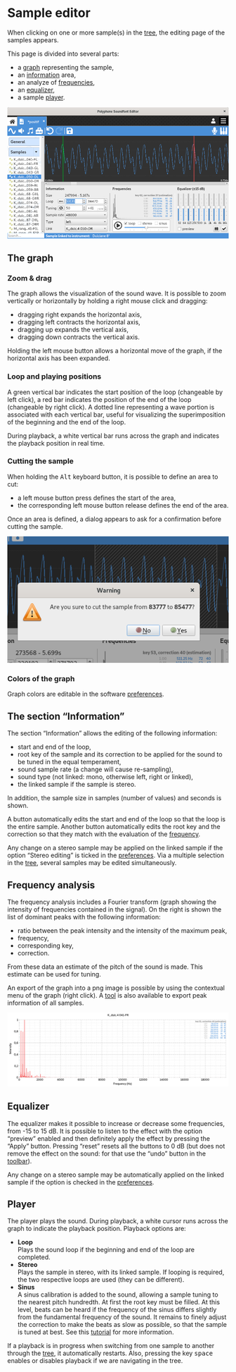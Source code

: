 # Sample editor

When clicking on one or more sample(s) in the [tree], the editing page of the
samples appears.

This page is divided into several parts:

  - a [graph] representing the sample,
  - an [information] area,
  - an analyze of [frequencies][frequency],
  - an [equalizer],
  - a sample [player].

![sample page]


<a name="doc_graph"/>

## The graph


### Zoom & drag

The graph allows the visualization of the sound wave. It is possible to zoom
vertically or horizontally by holding a right mouse click and dragging:

  - dragging right expands the horizontal axis,
  - dragging left contracts the horizontal axis,
  - dragging up expands the vertical axis,
  - dragging down contracts the vertical axis.

Holding the left mouse button allows a horizontal move of the graph, if the
horizontal axis has been expanded.


### Loop and playing positions

A green vertical bar indicates the start position of the loop (changeable by
left click), a red bar indicates the position of the end of the loop (changeable
by right click). A dotted line representing a wave portion is associated with
each vertical bar, useful for visualizing the superimposition of the beginning
and the end of the loop.

During playback, a white vertical bar runs across the graph and indicates the
playback position in real time.


### Cutting the sample

When holding the <kbd>Alt</kbd> keyboard button, it is possible to define an
area to cut:

  - a left mouse button press defines the start of the area,
  - the corresponding left mouse button release defines the end of the area.

Once an area is defined, a dialog appears to ask for a confirmation before
cutting the sample.

![cutting sample]


### Colors of the graph

Graph colors are editable in the software [preferences][interface settings].


<a name="doc_info"/>

## The section “Information”

The section “Information” allows the editing of the following information:

  - start and end of the loop,
  - root key of the sample and its correction to be applied for the sound to be
    tuned in the equal temperament,
  - sound sample rate (a change will cause re-sampling),
  - sound type (not linked: mono, otherwise left, right or linked),
  - the linked sample if the sample is stereo.

In addition, the sample size in samples (number of values) and seconds is shown.

A button automatically edits the start and end of the loop so that the loop is
the entire sample. Another button automatically edits the root key and the
correction so that they match with the evaluation of the [frequency].

Any change on a stereo sample may be applied on the linked sample if the option
“Stereo editing” is ticked in the [preferences][general settings].
Via a multiple selection in the [tree], several samples may be edited
simultaneously.


<a name="doc_freq"/>

## Frequency analysis

The frequency analysis includes a Fourier transform (graph showing the intensity
of frequencies contained in the signal). On the right is shown the list of
dominant peaks with the following information:

  - ratio between the peak intensity and the intensity of the maximum peak,
  - frequency,
  - corresponding key,
  - correction.

From these data an estimate of the pitch of the sound is made. This estimate can
be used for tuning.

An export of the graph into a png image is possible by using the contextual menu
of the graph (right click). A [tool] is also available to export peak
information of all samples.

![Fourier graph]


<a name="doc_eq"/>

## Equalizer

The equalizer makes it possible to increase or decrease some frequencies, from
-15 to 15 dB. It is possible to listen to the effect with the option “preview”
enabled and then definitely apply the effect by pressing the “Apply” button.
Pressing “reset” resets all the buttons to 0 dB (but does not remove the effect
on the sound: for that use the “undo” button in the [toolbar]).

Any change on a stereo sample may be automatically applied on the linked sample
if the option is checked in the [preferences][general settings].


<a name="doc_player"/>

## Player

The player plays the sound. During playback, a white cursor runs across the
graph to indicate the playback position. Playback options are:

  - **Loop**  
    Plays the sound loop if the beginning and end of the loop are completed.
  - **Stereo**  
    Plays the sample in stereo, with its linked sample. If looping is required,
    the two respective loops are used (they can be different).
  - **Sinus**  
    A sinus calibration is added to the sound, allowing a sample tuning to the
    nearest pitch hundredth. At first the root key must be filled. At this
    level, beats can be heard if the frequency of the sinus differs slightly
    from the fundamental frequency of the sound. It remains to finely adjust the
    correction to make the beats as slow as possible, so that the sample is
    tuned at best. See this [tutorial] for more information.

If a playback is in progress when switching from one sample to another through
the [tree], it automatically restarts. Also, pressing the key <kbd>space</kbd>
enables or disables playback if we are navigating in the tree.



[graph]:       #doc_graph
[information]: #doc_info
[frequency]:   #doc_freq
[equalizer]:   #doc_eq
[player]:      #doc_player

[tree]:               ../tree.md
[interface settings]: ../../settings.md#doc_interface
[general settings]:   ../../settings.md#doc_general
[tool]:               ../tools/global-tools.md#doc_freq
[toolbar]:            ../toolbar.md
[tutorial]:           /en/documentation/tutorials/how-to-prepare-a-sample/163

[sample page]:    ../../images/edit_sample.png
[cutting sample]: ../../images/cutting_sample.png
[Fourier graph]:  ../../images/fourier_graph.png
